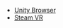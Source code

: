 - [Unity Browser](https://github.com/MozillaReality/servo-unity)
- [Steam VR](https://valvesoftware.github.io/steamvr_unity_plugin/articles/Quickstart.html)
